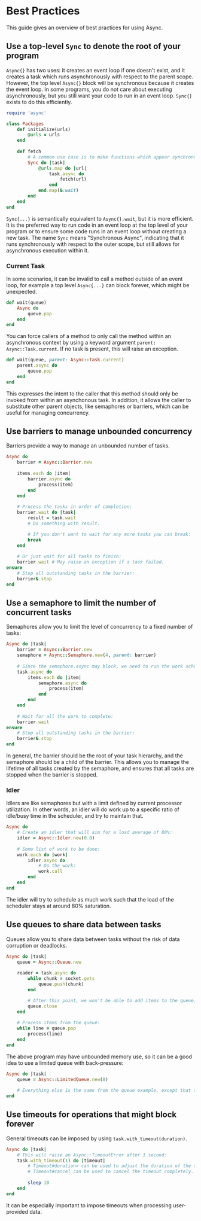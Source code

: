 # Best Practices

This guide gives an overview of best practices for using Async.

## Use a top-level `Sync` to denote the root of your program

`Async{}` has two uses: it creates an event loop if one doesn't exist, and it creates a task which runs asynchronously with respect to the parent scope. However, the top level `Async{}` block will be synchronous because it creates the event loop. In some programs, you do not care about executing asynchronously, but you still want your code to run in an event loop. `Sync{}` exists to do this efficiently.

```ruby
require 'async'

class Packages
	def initialize(urls)
		@urls = urls
	end
	
	def fetch
		# A common use case is to make functions which appear synchronous, but internally use asynchronous execution:
		Sync do |task|
			@urls.map do |url|
				task.async do
					fetch(url)
				end
			end.map(&:wait)
		end
	end
end
```

`Sync{...}` is semantically equivalent to `Async{}.wait`, but it is more efficient. It is the preferred way to run code in an event loop at the top level of your program or to ensure some code runs in an event loop without creating a new task. The name `Sync` means "Synchronous Async", indicating that it runs synchronously with respect to the outer scope, but still allows for asynchronous execution within it.

### Current Task

In some scenarios, it can be invalid to call a method outside of an event loop, for example a top level `Async{...}` can block forever, which might be unexpected.

```ruby
def wait(queue)
	Async do
		queue.pop
	end
end
```

You can force callers of a method to only call the method within an asynchronous context by using a keyword argument `parent: Async::Task.current`. If no task is present, this will raise an exception.

```ruby
def wait(queue, parent: Async::Task.current)
	parent.async do
		queue.pop
	end
end
```

This expresses the intent to the caller that this method should only be invoked from within an asynchonous task. In addition, it allows the caller to substitute other parent objects, like semaphores or barriers, which can be useful for managing concurrency.

## Use barriers to manage unbounded concurrency

Barriers provide a way to manage an unbounded number of tasks.

```ruby
Async do
	barrier = Async::Barrier.new
	
	items.each do |item|
		barrier.async do
			process(item)
		end
	end
	
	# Process the tasks in order of completion:
	barrier.wait do |task|
		result = task.wait
		# Do something with result.

		# If you don't want to wait for any more tasks you can break:
		break
	end
	
	# Or just wait for all tasks to finish:
	barrier.wait # May raise an exception if a task failed.
ensure
	# Stop all outstanding tasks in the barrier:
	barrier&.stop
end
```

## Use a semaphore to limit the number of concurrent tasks

Semaphores allow you to limit the level of concurrency to a fixed number of tasks:

```ruby
Async do |task|
	barrier = Async::Barrier.new
	semaphore = Async::Semaphore.new(4, parent: barrier)
	
	# Since the semaphore.async may block, we need to run the work scheduling in a child task:
	task.async do
		items.each do |item|
			semaphore.async do
				process(item)
			end
		end
	end
	
	# Wait for all the work to complete:
	barrier.wait
ensure
	# Stop all outstanding tasks in the barrier:
	barrier&.stop
end
```

In general, the barrier should be the root of your task hierarchy, and the semaphore should be a child of the barrier. This allows you to manage the lifetime of all tasks created by the semaphore, and ensures that all tasks are stopped when the barrier is stopped.

### Idler

Idlers are like semaphores but with a limit defined by current processor utilization. In other words, an idler will do work up to a specific ratio of idle/busy time in the scheduler, and try to maintain that.

```ruby
Async do
	# Create an idler that will aim for a load average of 80%:
	idler = Async::Idler.new(0.8)
	
	# Some list of work to be done:
	work.each do |work|
		idler.async do
			# Do the work:
			work.call
		end
	end
end
```

The idler will try to schedule as much work such that the load of the scheduler stays at around 80% saturation.

## Use queues to share data between tasks

Queues allow you to share data between tasks without the risk of data corruption or deadlocks.

```ruby
Async do |task|
	queue = Async::Queue.new
	
	reader = task.async do
		while chunk = socket.gets
			queue.push(chunk)
		end

		# After this point, we won't be able to add items to the queue, and popping items will eventually result in nil once all items are dequeued:
		queue.close
	end
	
	# Process items from the queue:
	while line = queue.pop
		process(line)
	end
end
```

The above program may have unbounded memory use, so it can be a good idea to use a limited queue with back-pressure:

```ruby
Async do |task|
	queue = Async::LimitedQueue.new(8)
	
	# Everything else is the same from the queue example, except that the pushing onto the queue will block once 8 items are buffered.
end
```

## Use timeouts for operations that might block forever

General timeouts can be imposed by using `task.with_timeout(duration)`.

```ruby
Async do |task|
	# This will raise an Async::TimeoutError after 1 second:
	task.with_timeout(1) do |timeout|
		# Timeout#duration= can be used to adjust the duration of the timeout.
		# Timeout#cancel can be used to cancel the timeout completely.
		
		sleep 10
	end
end
```

It can be especially important to impose timeouts when processing user-provided data.
